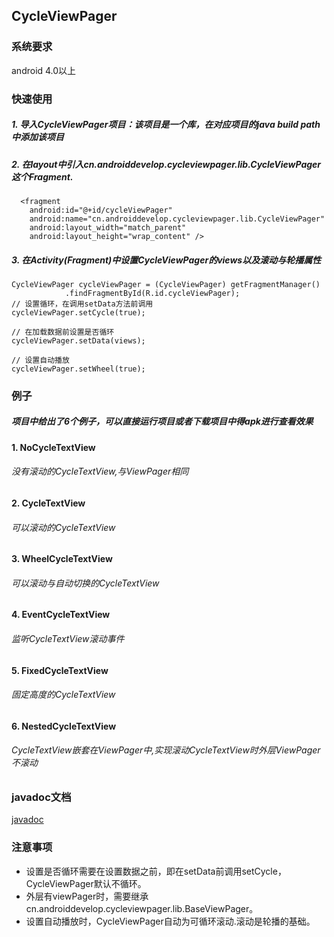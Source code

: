 CycleViewPager
---

### 系统要求

 android 4.0以上
  
  
### 快速使用

##### 1. 导入CycleViewPager项目：该项目是一个库，在对应项目的java build path中添加该项目

##### 2. 在layout中引入cn.androiddevelop.cycleviewpager.lib.CycleViewPager这个Fragment.

	  <fragment
        android:id="@+id/cycleViewPager"
        android:name="cn.androiddevelop.cycleviewpager.lib.CycleViewPager"
        android:layout_width="match_parent"
        android:layout_height="wrap_content" />

##### 3. 在Activity(Fragment)中设置CycleViewPager的views以及滚动与轮播属性

	CycleViewPager cycleViewPager = (CycleViewPager) getFragmentManager()
				.findFragmentById(R.id.cycleViewPager);
	// 设置循环，在调用setData方法前调用
	cycleViewPager.setCycle(true);

	// 在加载数据前设置是否循环
	cycleViewPager.setData(views);

	// 设置自动播放
	cycleViewPager.setWheel(true);

### 例子

##### 项目中给出了6个例子，可以直接运行项目或者下载项目中得apk进行查看效果
#### 1. NoCycleTextView
###### *没有滚动的CycleTextView,与ViewPager相同*
#### 2. CycleTextView
###### *可以滚动的CycleTextView*
#### 3. WheelCycleTextView
######	*可以滚动与自动切换的CycleTextView*
#### 4. EventCycleTextView
######	*监听CycleTextView滚动事件*
#### 5. FixedCycleTextView
######	*固定高度的CycleTextView*
#### 6. NestedCycleTextView
######	*CycleTextView嵌套在ViewPager中,实现滚动CycleTextView时外层ViewPager不滚动*

### javadoc文档

 [javadoc](http://doc.codeboy.me/CycleViewPager/)

### 注意事项

- 设置是否循环需要在设置数据之前，即在setData前调用setCycle，CycleViewPager默认不循环。
- 外层有viewPager时，需要继承cn.androiddevelop.cycleviewpager.lib.BaseViewPager。
- 设置自动播放时，CycleViewPager自动为可循环滚动.滚动是轮播的基础。